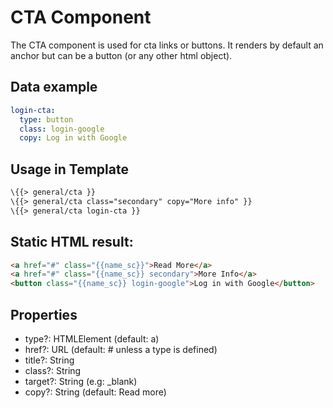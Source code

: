 # CTA Component

The CTA component is used for cta links or buttons. It renders by default an anchor but can be a button (or any other
html object).

## Data example
```yaml
login-cta:
  type: button
  class: login-google
  copy: Log in with Google
```

## Usage in Template
```hbs
\{{> general/cta }}
\{{> general/cta class="secondary" copy="More info" }}
\{{> general/cta login-cta }}
```

## Static HTML result:
```html
<a href="#" class="{{name_sc}}">Read More</a>
<a href="#" class="{{name_sc}} secondary">More Info</a>
<button class="{{name_sc}} login-google">Log in with Google</button>
```

## Properties
- type?: HTMLElement (default: a)
- href?: URL (default: # unless a type is defined)
- title?: String
- class?: String
- target?: String (e.g: _blank)
- copy?: String (default: Read more)
